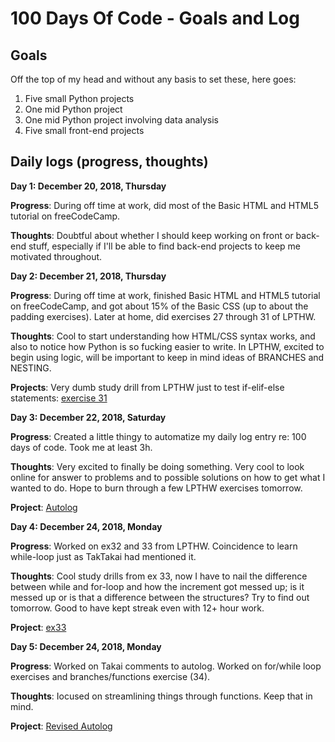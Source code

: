 # 100 Days Of Code - Goals and Log

<!--### Day 0: February 30, 2016 (Example 1)
##### (delete me or comment me out)

#**Today's Progress**: Fixed CSS, worked on canvas functionality for the app.

#**Thoughts:** I really struggled with CSS, but, overall, I feel like I am slowly getting better at it. Canvas is still new for me, but I managed to figure out some basic functionality.

#**Link to work:** [Calculator App](http://www.example.com)-->

## Goals

Off the top of my head and without any basis to set these, here goes:

1. Five small Python projects
2. One mid Python project
3. One mid Python project involving data analysis
4. Five small front-end projects

## Daily logs (progress, thoughts)

**Day 1: December 20, 2018, Thursday**

**Progress**: During off time at work, did most of the Basic HTML and HTML5 tutorial on freeCodeCamp.

**Thoughts**: Doubtful about whether I should keep working on front or back-end stuff, especially if I'll be able to find back-end projects to keep me motivated throughout.

**Day 2: December 21, 2018, Thursday**

**Progress**: During off time at work, finished Basic HTML and HTML5 tutorial on freeCodeCamp, and got about 15% of the Basic CSS (up to about the padding exercises). Later at home, did exercises 27 through 31 of LPTHW.

**Thoughts**: Cool to start understanding how HTML/CSS syntax works, and also to notice how Python is so fucking easier to write. In LPTHW, excited to begin using logic, will be important to keep in mind ideas of BRANCHES and NESTING.

**Projects**: Very dumb study drill from LPTHW just to test if-elif-else statements: <a href=https://github.com/semosso/lpthw/blob/master/ex31_new-game.py>exercise 31</a>

**Day 3: December 22, 2018, Saturday**

**Progress**: Created a little thingy to automatize my daily log entry re: 100 days of code. Took me at least 3h.

**Thoughts**: Very excited to finally be doing something. Very cool to look online for answer to problems and to possible solutions on how to get what I wanted to do. Hope to burn through a few LPTHW exercises tomorrow.

**Project**: <a href=https://github.com/semosso/100-days-of-code/blob/master/autolog.py>Autolog</a>

**Day 4: December 24, 2018, Monday**

**Progress**: Worked on ex32 and 33 from LPTHW. Coincidence to learn while-loop just as TakTakai had mentioned it.

**Thoughts**: Cool study drills from ex 33, now I have to nail the difference between while and for-loop and how the increment got messed up; is it messed up or is that a difference between the structures? Try to find out tomorrow. Good to have kept streak even with 12+ hour work.

**Project**: <a href=https://github.com/semosso/lpthw/blob/master/ex33.py>ex33</a>

**Day 5: December 24, 2018, Monday**

**Progress**: Worked on Takai comments to autolog. Worked on for/while loop exercises and branches/functions exercise (34).

**Thoughts**: Iocused on streamlining things through functions. Keep that in mind.

**Project**: <a href=https://github.com/semosso/100-days-of-code/blob/master/autolog.py>Revised Autolog</a>
